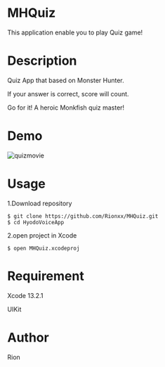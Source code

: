 # MHQuiz

This application enable you to play Quiz game!

# Description

Quiz App that based on Monster Hunter.

If your answer is correct, score will count.

Go for it! A heroic Monkfish quiz master!

# Demo

![quizmovie](https://user-images.githubusercontent.com/88404060/149970634-88041362-dcdd-4044-bf18-1e936a3e08a3.gif)

# Usage

1.Download repository

```
$ git clone https://github.com/Rionxx/MHQuiz.git
$ cd HyodoVoiceApp
```
2.open project in Xcode
```
$ open MHQuiz.xcodeproj
```

# Requirement

Xcode 13.2.1

UIKit

# Author

Rion